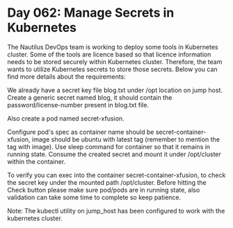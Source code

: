 # Day 062: Manage Secrets in Kubernetes
The Nautilus DevOps team is working to deploy some tools in Kubernetes cluster. Some of the tools are licence based so that licence information needs to be stored securely within Kubernetes cluster. Therefore, the team wants to utilize Kubernetes secrets to store those secrets. Below you can find more details about the requirements:



We already have a secret key file blog.txt under /opt location on jump host. Create a generic secret named blog, it should contain the password/license-number present in blog.txt file.


Also create a pod named secret-xfusion.


Configure pod's spec as container name should be secret-container-xfusion, image should be ubuntu with latest tag (remember to mention the tag with image). Use sleep command for container so that it remains in running state. Consume the created secret and mount it under /opt/cluster within the container.


To verify you can exec into the container secret-container-xfusion, to check the secret key under the mounted path /opt/cluster. Before hitting the Check button please make sure pod/pods are in running state, also validation can take some time to complete so keep patience.


Note: The kubectl utility on jump_host has been configured to work with the kubernetes cluster.